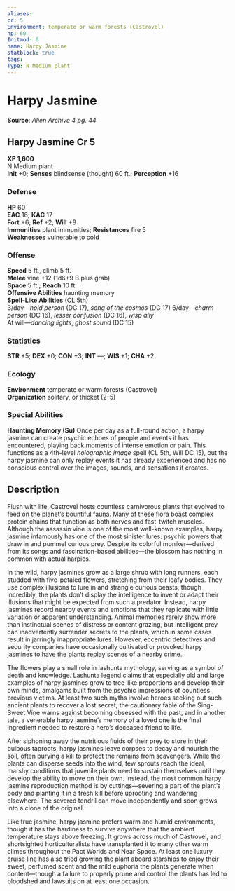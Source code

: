 ```yaml
---
aliases: 
cr: 5
Environment: temperate or warm forests (Castrovel)
hp: 60
Initmod: 0
name: Harpy Jasmine
statblock: true
tags: 
Type: N Medium plant
---
```


# Harpy Jasmine

**Source**:  _Alien Archive 4 pg. 44_

## Harpy Jasmine Cr 5

**XP 1,600**  
N Medium plant  
**Init** +0; **Senses** blindsense (thought) 60 ft.; **Perception** +16  

### Defense

**HP** 60  
**EAC** 16; **KAC** 17  
**Fort** +6; **Ref** +2; **Will** +8  
**Immunities** plant immunities; **Resistances** fire 5  
**Weaknesses** vulnerable to cold

### Offense

**Speed** 5 ft., climb 5 ft.  
**Melee** vine +12 (1d6+9 B plus grab)  
**Space** 5 ft.; **Reach** 10 ft.  
**Offensive Abilities** haunting memory  
**Spell-Like Abilities** (CL 5th)  
3/day—_hold person_ (DC 17), _song of the cosmos_ (DC 17) 6/day—_charm person_ (DC 16), _lesser confusion_ (DC 16), _wisp ally_  
At will—_dancing lights_, _ghost sound_ (DC 15)

### Statistics

**STR** +5; **DEX** +0; **CON** +3; **INT** —; **WIS** +1; **CHA** +2

### Ecology

**Environment** temperate or warm forests (Castrovel)  
**Organization** solitary, or thicket (2–5)

### Special Abilities

**Haunting Memory (Su)** Once per day as a full-round action, a harpy jasmine can create psychic echoes of people and events it has encountered, playing back moments of intense emotion or pain. This functions as a 4th-level _holographic image_ spell (CL 5th, Will DC 15), but the harpy jasmine can only replay events it has already experienced and has no conscious control over the images, sounds, and sensations it creates.

## Description

Flush with life, Castrovel hosts countless carnivorous plants that evolved to feed on the planet’s bountiful fauna. Many of these flora boast complex protein chains that function as both nerves and fast-twitch muscles. Although the assassin vine is one of the most well-known examples, harpy jasmine infamously has one of the most sinister lures: psychic powers that draw in and pummel curious prey. Despite its colorful moniker—derived from its songs and fascination-based abilities—the blossom has nothing in common with actual harpies.

In the wild, harpy jasmines grow as a large shrub with long runners, each studded with five-petaled flowers, stretching from their leafy bodies. They use complex illusions to lure in and strangle curious beasts, though incredibly, the plants don’t display the intelligence to invent or adapt their illusions that might be expected from such a predator. Instead, harpy jasmines record nearby events and emotions that they replicate with little variation or apparent understanding. Animal memories rarely show more than instinctual scenes of distress or content grazing, but intelligent prey can inadvertently surrender secrets to the plants, which in some cases result in jarringly inappropriate lures. However, eccentric detectives and security companies have occasionally cultivated or provoked harpy jasmines to have the plants replay scenes of a nearby crime.

The flowers play a small role in lashunta mythology, serving as a symbol of death and knowledge. Lashunta legend claims that especially old and large examples of harpy jasmines grow to tree-like proportions and develop their own minds, amalgams built from the psychic impressions of countless previous victims. At least two such myths involve heroes seeking out such ancient plants to recover a lost secret; the cautionary fable of the Sing-Sweet Vine warns against becoming obsessed with the past, and in another tale, a venerable harpy jasmine’s memory of a loved one is the final ingredient needed to restore a hero’s deceased friend to life.

After siphoning away the nutritious fluids of their prey to store in their bulbous taproots, harpy jasmines leave corpses to decay and nourish the soil, often burying a kill to protect the remains from scavengers. While the plants can disperse seeds into the wind, few sprouts reach the ideal, marshy conditions that juvenile plants need to sustain themselves until they develop the ability to move on their own. Instead, the most common harpy jasmine reproduction method is by cuttings—severing a part of the plant’s body and planting it in a fresh kill before uprooting and wandering elsewhere. The severed tendril can move independently and soon grows into a clone of the original.

Like true jasmine, harpy jasmine prefers warm and humid environments, though it has the hardiness to survive anywhere that the ambient temperature stays above freezing. It grows across much of Castrovel, and shortsighted horticulturalists have transplanted it to many other warm climes throughout the Pact Worlds and Near Space. At least one luxury cruise line has also tried growing the plant aboard starships to enjoy their sweet, perfumed scent and the mild euphoria the plants generate when content—though a failure to properly prune and control the plants has led to bloodshed and lawsuits on at least one occasion.
